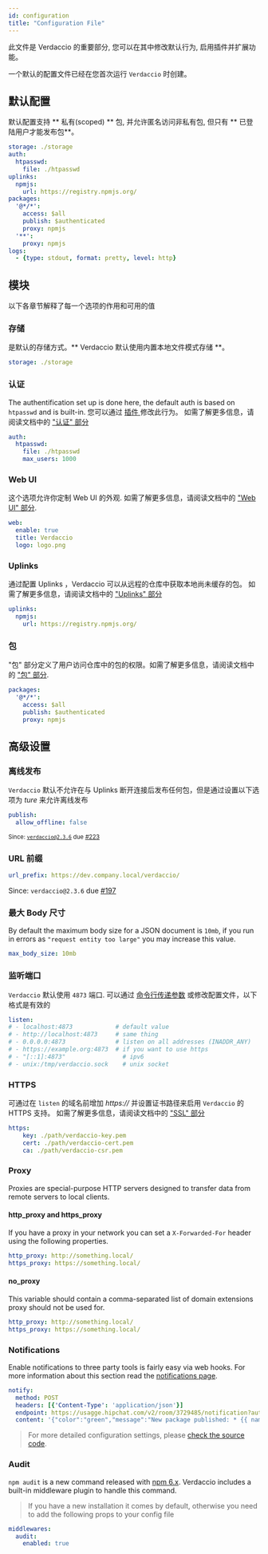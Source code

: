```yaml
---
id: configuration
title: "Configuration File"
---
```

此文件是 Verdaccio 的重要部分, 您可以在其中修改默认行为, 启用插件并扩展功能。

一个默认的配置文件已经在您首次运行 ` Verdaccio ` 时创建。

## 默认配置

默认配置支持 ** 私有(scoped) ** 包, 并允许匿名访问非私有包, 但只有 ** 已登陆用户才能发布包**。

```yaml
storage: ./storage
auth:
  htpasswd:
    file: ./htpasswd
uplinks:
  npmjs:
    url: https://registry.npmjs.org/
packages:
  '@*/*':
    access: $all
    publish: $authenticated
    proxy: npmjs
  '**':
    proxy: npmjs
logs:
  - {type: stdout, format: pretty, level: http}
```

## 模块

以下各章节解释了每一个选项的作用和可用的值

### 存储

是默认的存储方式。** Verdaccio 默认使用内置本地文件模式存储 **。

```yaml
storage: ./storage
```

### 认证

The authentification set up is done here, the default auth is based on `htpasswd` and is built-in. 您可以通过 [ 插件 ](plugins.md) 修改此行为。 如需了解更多信息，请阅读文档中的 ["认证" 部分](auth.md)

```yaml
auth:
  htpasswd:
    file: ./htpasswd
    max_users: 1000
```

### Web UI

这个选项允许你定制 Web UI 的外观. 如需了解更多信息，请阅读文档中的 ["Web UI" 部分](web.md).

```yaml
web:
  enable: true
  title: Verdaccio
  logo: logo.png
```

### Uplinks

通过配置 Uplinks ，Verdaccio 可以从远程的仓库中获取本地尚未缓存的包。 如需了解更多信息，请阅读文档中的 ["Uplinks" 部分](uplinks.md)

```yaml
uplinks:
  npmjs:
    url: https://registry.npmjs.org/
```

### 包

"包" 部分定义了用户访问仓库中的包的权限。如需了解更多信息，请阅读文档中的 [ "包" 部分](packages.md).

```yaml
packages:
  '@*/*':
    access: $all
    publish: $authenticated
    proxy: npmjs
```

## 高级设置

### 离线发布

`Verdaccio` 默认不允许在与 Uplinks 断开连接后发布任何包，但是通过设置以下选项为 *ture* 来允许离线发布

```yaml
publish:
  allow_offline: false
```

<small>Since: <code>verdaccio@2.3.6</code> due <a href="https://github.com/verdaccio/verdaccio/pull/223">#223</a></small>

### URL 前缀

```yaml
url_prefix: https://dev.company.local/verdaccio/
```

Since: `verdaccio@2.3.6` due [#197](https://github.com/verdaccio/verdaccio/pull/197)

### 最大 Body 尺寸

By default the maximum body size for a JSON document is `10mb`, if you run in errors as `"request entity too large"` you may increase this value.

```yaml
max_body_size: 10mb
```

### 监听端口

`Verdaccio` 默认使用 `4873` 端口. 可以通过 [命令行传递参数](cli.md) 或修改配置文件，以下格式是有效的

```yaml
listen:
# - localhost:4873            # default value
# - http://localhost:4873     # same thing
# - 0.0.0.0:4873              # listen on all addresses (INADDR_ANY)
# - https://example.org:4873  # if you want to use https
# - "[::1]:4873"                # ipv6
# - unix:/tmp/verdaccio.sock    # unix socket
```

### HTTPS

可通过在 `listen` 的域名前增加 *https://* 并设置证书路径来启用 `Verdaccio` 的 HTTPS 支持。 如需了解更多信息，请阅读文档中的 ["SSL" 部分](ssl.md)

```yaml
https:
    key: ./path/verdaccio-key.pem
    cert: ./path/verdaccio-cert.pem
    ca: ./path/verdaccio-csr.pem
```

### Proxy

Proxies are special-purpose HTTP servers designed to transfer data from remote servers to local clients.

#### http_proxy and https_proxy

If you have a proxy in your network you can set a `X-Forwarded-For` header using the following properties.

```yaml
http_proxy: http://something.local/
https_proxy: https://something.local/
```

#### no_proxy

This variable should contain a comma-separated list of domain extensions proxy should not be used for.

```yaml
http_proxy: http://something.local/
https_proxy: https://something.local/
```

### Notifications

Enable notifications to three party tools is fairly easy via web hooks. For more information about this section read the [notifications page](notifications.md).

```yaml
notify:
  method: POST
  headers: [{'Content-Type': 'application/json'}]
  endpoint: https://usagge.hipchat.com/v2/room/3729485/notification?auth_token=mySecretToken
  content: '{"color":"green","message":"New package published: * {{ name }}*","notify":true,"message_format":"text"}'
```

> For more detailed configuration settings, please [check the source code](https://github.com/verdaccio/verdaccio/tree/master/conf).

### Audit

`npm audit` is a new command released with [npm 6.x](https://github.com/npm/npm/releases/tag/v6.1.0). Verdaccio includes a built-in middleware plugin to handle this command.

> If you have a new installation it comes by default, otherwise you need to add the following props to your config file

```yaml
middlewares:
  audit:
    enabled: true
```